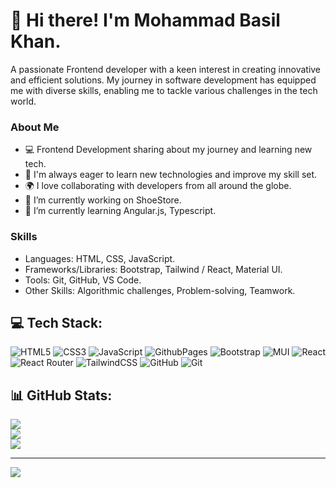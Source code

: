 <!--## Hi there 👋-->
<!--
**basilkhan1250/basilkhan1250** is a ✨ _special_ ✨ repository because its `README.md` (this file) appears on your GitHub profile.

Here are some ideas to get you started:

- 🔭 I’m currently working on ...
- 🌱 I’m currently learning ...
- 👯 I’m looking to collaborate on ...
- 🤔 I’m looking for help with ...
- 💬 Ask me about ...
- 📫 How to reach me: ...
- 😄 Pronouns: ...
- ⚡ Fun fact: ...
-->




<h1>👋 Hi there! I'm Mohammad Basil Khan.</h1> A passionate Frontend developer with a keen interest in creating innovative and efficient solutions. My journey in software development has equipped me with diverse skills, enabling me to tackle various challenges in the tech world.

### About Me
- 💻 Frontend Development sharing about my journey and learning new tech.
- 🌟 I'm always eager to learn new technologies and improve my skill set.
- 🌍 I love collaborating with developers from all around the globe.
- 🔭 I’m currently working on ShoeStore.
- 🌱 I’m currently learning Angular.js, Typescript.

### Skills
- Languages: HTML, CSS, JavaScript. 
- Frameworks/Libraries: Bootstrap, Tailwind / React, Material UI.
- Tools: Git, GitHub, VS Code.
- Other Skills: Algorithmic challenges, Problem-solving, Teamwork.




## 💻 Tech Stack:
![HTML5](https://img.shields.io/badge/html5-%23E34F26.svg?style=for-the-badge&logo=html5&logoColor=white) ![CSS3](https://img.shields.io/badge/css3-%231572B6.svg?style=for-the-badge&logo=css3&logoColor=white) ![JavaScript](https://img.shields.io/badge/javascript-%23323330.svg?style=for-the-badge&logo=javascript&logoColor=%23F7DF1E) ![GithubPages](https://img.shields.io/badge/github%20pages-121013?style=for-the-badge&logo=github&logoColor=white) ![Bootstrap](https://img.shields.io/badge/bootstrap-%238511FA.svg?style=for-the-badge&logo=bootstrap&logoColor=white) ![MUI](https://img.shields.io/badge/MUI-%230081CB.svg?style=for-the-badge&logo=mui&logoColor=white) ![React](https://img.shields.io/badge/react-%2320232a.svg?style=for-the-badge&logo=react&logoColor=%2361DAFB) ![React Router](https://img.shields.io/badge/React_Router-CA4245?style=for-the-badge&logo=react-router&logoColor=white) ![TailwindCSS](https://img.shields.io/badge/tailwindcss-%2338B2AC.svg?style=for-the-badge&logo=tailwind-css&logoColor=white) ![GitHub](https://img.shields.io/badge/github-%23121011.svg?style=for-the-badge&logo=github&logoColor=white) ![Git](https://img.shields.io/badge/git-%23F05033.svg?style=for-the-badge&logo=git&logoColor=white)
## 📊 GitHub Stats:
![](https://github-readme-stats.vercel.app/api?username=basilkhan1250&theme=dark&hide_border=false&include_all_commits=false&count_private=false)<br/>
![](https://github-readme-streak-stats.herokuapp.com/?user=basilkhan1250&theme=dark&hide_border=false)<br/>
![](https://github-readme-stats.vercel.app/api/top-langs/?username=basilkhan1250&theme=dark&hide_border=false&include_all_commits=false&count_private=false&layout=compact)

---
[![](https://visitcount.itsvg.in/api?id=basilkhan1250&icon=0&color=0)](https://visitcount.itsvg.in)

<!-- Proudly created with GPRM ( https://gprm.itsvg.in ) -->
